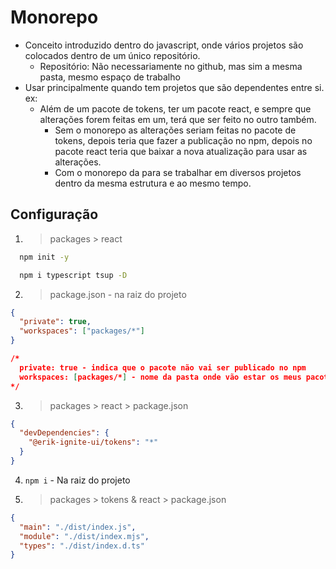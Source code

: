 # Monorepo

- Conceito introduzido dentro do javascript, onde vários projetos são colocados dentro de um único repositório.
  - Repositório: Não necessariamente no github, mas sim a mesma pasta, mesmo espaço de trabalho
- Usar principalmente quando tem projetos que são dependentes entre si. ex:
  - Além de um pacote de tokens, ter um pacote react, e sempre que alterações forem feitas em um, terá que ser feito no
    outro também.
    - Sem o monorepo as alterações seriam feitas no pacote de tokens, depois teria que fazer a publicação no
      npm, depois no pacote react teria que baixar a nova atualização para usar as alterações.
    - Com o monorepo da para se trabalhar em diversos projetos dentro da mesma estrutura e ao mesmo tempo.

## Configuração

1. > packages > react

```bash
  npm init -y

  npm i typescript tsup -D
```

2. > package.json - na raiz do projeto

```json
{
  "private": true,
  "workspaces": ["packages/*"]
}

/*
  private: true - indica que o pacote não vai ser publicado no npm
  workspaces: [packages/*] - nome da pasta onde vão estar os meus pacotes, os sub-repositórios
*/
```

3. > packages > react > package.json

```json
{
  "devDependencies": {
    "@erik-ignite-ui/tokens": "*"
  }
}
```

4.  `npm i` - Na raiz do projeto

5.  > packages > tokens & react > package.json

```json
{
  "main": "./dist/index.js",
  "module": "./dist/index.mjs",
  "types": "./dist/index.d.ts"
}
```
